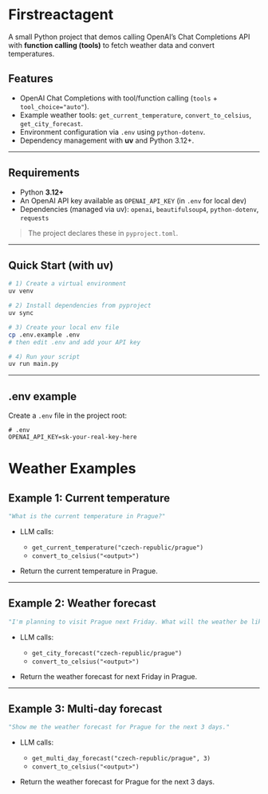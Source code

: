 # Firstreactagent

A small Python project that demos calling OpenAI’s Chat Completions API with **function calling (tools)** to fetch weather data and convert temperatures.

## Features

* OpenAI Chat Completions with tool/function calling (`tools` + `tool_choice="auto"`).
* Example weather tools: `get_current_temperature`, `convert_to_celsius`, `get_city_forecast`.
* Environment configuration via `.env` using `python-dotenv`.
* Dependency management with **uv** and Python 3.12+.

---

## Requirements

* Python **3.12+**
* An OpenAI API key available as `OPENAI_API_KEY` (in `.env` for local dev)
* Dependencies (managed via uv): `openai`, `beautifulsoup4`, `python-dotenv`, `requests`

> The project declares these in `pyproject.toml`.

---

## Quick Start (with uv)

```bash
# 1) Create a virtual environment
uv venv

# 2) Install dependencies from pyproject
uv sync

# 3) Create your local env file
cp .env.example .env
# then edit .env and add your API key

# 4) Run your script
uv run main.py
```

---

## .env example

Create a `.env` file in the project root:

```dotenv
# .env
OPENAI_API_KEY=sk-your-real-key-here
```


# Weather Examples

## Example 1: Current temperature

```python
"What is the current temperature in Prague?"
```

* LLM calls:

  * `get_current_temperature("czech-republic/prague")`
  * `convert_to_celsius("<output>")`
* Return the current temperature in Prague.

---

## Example 2: Weather forecast

```python
"I'm planning to visit Prague next Friday. What will the weather be like?"
```

* LLM calls:

  * `get_city_forecast("czech-republic/prague")`
  * `convert_to_celsius("<output>")`
* Return the weather forecast for next Friday in Prague.

---

## Example 3: Multi-day forecast

```python
"Show me the weather forecast for Prague for the next 3 days."
```

* LLM calls:

  * `get_multi_day_forecast("czech-republic/prague", 3)`
  * `convert_to_celsius("<output>")`
* Return the weather forecast for Prague for the next 3 days.
